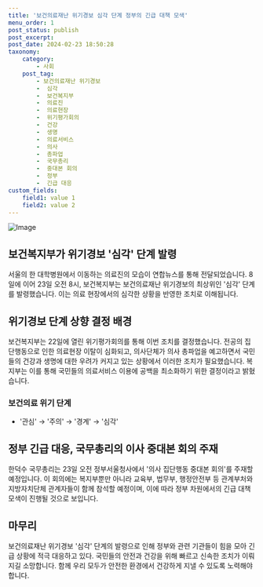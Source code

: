 ```yaml
---
title: '보건의료재난 위기경보 심각 단계 정부의 긴급 대책 모색'
menu_order: 1
post_status: publish
post_excerpt: 
post_date: 2024-02-23 18:50:28
taxonomy:
    category:
        - 사회
    post_tag:
        - 보건의료재난 위기경보
        -  심각
        -  보건복지부
        -  의료진
        -  의료현장
        -  위기평가회의
        -  건강
        -  생명
        -  의료서비스
        -  의사
        -  총파업
        -  국무총리
        -  중대본 회의
        -  정부
        -  긴급 대응
custom_fields:
    field1: value 1
    field2: value 2
---
```


![Image](https://imgnews.pstatic.net/image/437/2024/02/23/0000380900_001_20240223083201533.jpg?type=w647)

## 보건복지부가 위기경보 '심각' 단계 발령
서울의 한 대학병원에서 이동하는 의료진의 모습이 연합뉴스를 통해 전달되었습니다. 8일에 이어 23일 오전 8시, 보건복지부는 보건의료재난 위기경보의 최상위인 '심각' 단계를 발령했습니다. 이는 의료 현장에서의 심각한 상황을 반영한 조치로 이해됩니다.
## 위기경보 단계 상향 결정 배경
보건복지부는 22일에 열린 위기평가회의를 통해 이번 조치를 결정했습니다. 전공의 집단행동으로 인한 의료현장 이탈이 심화되고, 의사단체가 의사 총파업을 예고하면서 국민들의 건강과 생명에 대한 우려가 커지고 있는 상황에서 이러한 조치가 필요했습니다. 복지부는 이를 통해 국민들의 의료서비스 이용에 공백을 최소화하기 위한 결정이라고 밝혔습니다.
### 보건의료 위기 단계
- '관심' → '주의' → '경계' → '심각'
## 정부 긴급 대응, 국무총리의 이사 중대본 회의 주재
한덕수 국무총리는 23일 오전 정부서울청사에서 '의사 집단행동 중대본 회의'를 주재할 예정입니다. 이 회의에는 복지부뿐만 아니라 교육부, 법무부, 행정안전부 등 관계부처와 지방자치단체 관계자들이 함께 참석할 예정이며, 이에 따라 정부 차원에서의 긴급 대책 모색이 진행될 것으로 보입니다.
## 마무리
보건의료재난 위기경보 '심각' 단계의 발령으로 인해 정부와 관련 기관들이 힘을 모아 긴급 상황에 적극 대응하고 있다. 국민들의 안전과 건강을 위해 빠르고 신속한 조치가 이뤄지길 소망합니다. 함께 우리 모두가 안전한 환경에서 건강하게 지낼 수 있도록 노력해야 합니다.
